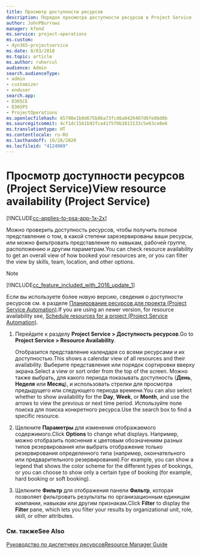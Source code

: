 ```yaml
---
title: Просмотр доступности ресурсов
description: Порядок просмотра доступности ресурсов в Project Service
author: JohnPBurrows
manager: kfend
ms.service: project-operations
ms.custom:
- dyn365-projectservice
ms.date: 8/03/2018
ms.topic: article
ms.author: ruhercul
audience: Admin
search.audienceType:
- admin
- customizer
- enduser
search.app:
- D365CE
- D365PS
- ProjectOperations
ms.openlocfilehash: 65798e1b0d675b86a73fcd6a0426407d6fe86d0b
ms.sourcegitcommit: 4cf1dc1561b92fca4175f0b3813133c5e63ce8e6
ms.translationtype: HT
ms.contentlocale: ru-RU
ms.lasthandoff: 10/28/2020
ms.locfileid: "4124969"
---
```

# <a name="view-resource-availability-project-service"></a><span data-ttu-id="57d83-103">Просмотр доступности ресурсов (Project Service)</span><span class="sxs-lookup"><span data-stu-id="57d83-103">View resource availability (Project Service)</span></span>

[!INCLUDE[cc-applies-to-psa-app-1x-2x](../includes/cc-applies-to-psa-app-1x-2x.md)]

<span data-ttu-id="57d83-104">Можно проверить доступность ресурсов, чтобы получить полное представление о том, в какой степени зарезервированы ваши ресурсы, или можно фильтровать представление по навыкам, рабочей группе, расположению и другим параметрам.</span><span class="sxs-lookup"><span data-stu-id="57d83-104">You can check resource availability to get an overall view of how booked your resources are, or you can filter the view by skills, team, location, and other options.</span></span>  
  
> [!NOTE]
> [!INCLUDE[cc_feature_included_with_2016_update_1](../includes/cc-feature-included-with-2016-update-1.md)]  
> 
>  <span data-ttu-id="57d83-105">Если вы используете более новую версию, сведения о доступности ресурсов см. в разделе [Планирование ресурсов для проекта (Project Service Automation)](../psa/schedule-resources-project.md).</span><span class="sxs-lookup"><span data-stu-id="57d83-105">If you are using an newer version, for resource availability see, [Schedule resources for a project (Project Service Automation)](../psa/schedule-resources-project.md).</span></span>  

1. <span data-ttu-id="57d83-106">Перейдите к разделу **Project Service > Доступность ресурсов**.</span><span class="sxs-lookup"><span data-stu-id="57d83-106">Go to **Project Service > Resource Availability**.</span></span>  

    <span data-ttu-id="57d83-107">Отобразится представление календаря со всеми ресурсами и их доступностью.</span><span class="sxs-lookup"><span data-stu-id="57d83-107">This shows a calendar view of all resources and their availability.</span></span> <span data-ttu-id="57d83-108">Выберите представление или порядок сортировки вверху экрана.</span><span class="sxs-lookup"><span data-stu-id="57d83-108">Select a view or sort order from the top of the screen.</span></span> <span data-ttu-id="57d83-109">Можно также выбрать, для какого периода показывать доступность (**День**, **Неделя** или **Месяц**), и использовать стрелки для просмотра предыдущего или следующего периода времени.</span><span class="sxs-lookup"><span data-stu-id="57d83-109">You can also select whether to show availability for the **Day**, **Week**, or **Month**, and use the arrows to view the previous or next time period.</span></span> <span data-ttu-id="57d83-110">Используйте поле поиска для поиска конкретного ресурса.</span><span class="sxs-lookup"><span data-stu-id="57d83-110">Use the search box to find a specific resource.</span></span>  

2. <span data-ttu-id="57d83-111">Щелкните **Параметры** для изменения отображаемого содержимого.</span><span class="sxs-lookup"><span data-stu-id="57d83-111">Click **Options** to change what displays.</span></span> <span data-ttu-id="57d83-112">Например, можно отобразить пояснения к цветовым обозначениям разных типов резервирования или выбрать отображение только резервирования определенного типа (например, окончательного или предварительного резервирования).</span><span class="sxs-lookup"><span data-stu-id="57d83-112">For example, you can show a legend that shows the color scheme for the different types of bookings, or you can choose to show only a certain type of booking (for example, hard booking or soft booking).</span></span>  

3. <span data-ttu-id="57d83-113">Щелкните **Фильтр** для отображения панели **Фильтр**, которая позволяет фильтровать результаты по организационным единицам компании, навыкам или другим признакам.</span><span class="sxs-lookup"><span data-stu-id="57d83-113">Click **Filter** to display the **Filter** pane, which lets you filter your results by organizational unit, role, skill, or other attributes.</span></span>  

### <a name="see-also"></a><span data-ttu-id="57d83-114">См. также</span><span class="sxs-lookup"><span data-stu-id="57d83-114">See Also</span></span>  
 [<span data-ttu-id="57d83-115">Руководство по диспетчеру ресурсов</span><span class="sxs-lookup"><span data-stu-id="57d83-115">Resource Manager Guide</span></span>](../psa/resource-manager-guide.md)
